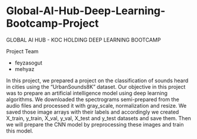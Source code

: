# Global-AI-Hub-Deep-Learning-Bootcamp-Project

GLOBAL AI HUB - KOC HOLDING DEEP LEARNING BOOTCAMP

Project Team
* feyzasogut
* mehyaz

In this project, we prepared a project on the classification of sounds heard in cities using the “UrbanSounds8K” dataset. Our objective in this project was to prepare an artificial intelligence model using deep learning algorithms. We downloaded the spectrograms semi-prepared from the audio files and processed it with gray_scale, normalization and resize. We saved those image arrays with their labels and accordingly we created X_train, y_train, X_val, y_val, X_test and y_test datasets and save them. Then we will prepare the CNN model by preprocessing these images and train this model.
